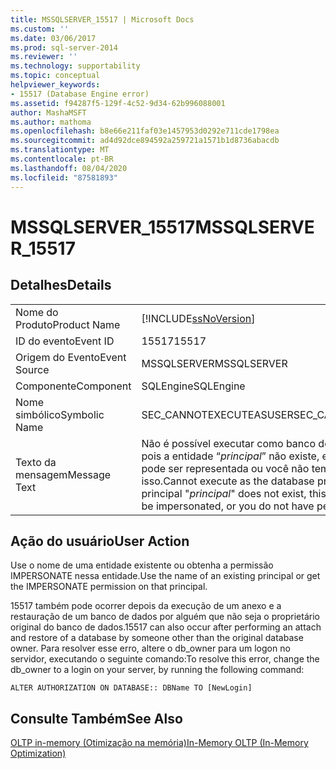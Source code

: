 ```yaml
---
title: MSSQLSERVER_15517 | Microsoft Docs
ms.custom: ''
ms.date: 03/06/2017
ms.prod: sql-server-2014
ms.reviewer: ''
ms.technology: supportability
ms.topic: conceptual
helpviewer_keywords:
- 15517 (Database Engine error)
ms.assetid: f94287f5-129f-4c52-9d34-62b996088001
author: MashaMSFT
ms.author: mathoma
ms.openlocfilehash: b8e66e211faf03e1457953d0292e711cde1798ea
ms.sourcegitcommit: ad4d92dce894592a259721a1571b1d8736abacdb
ms.translationtype: MT
ms.contentlocale: pt-BR
ms.lasthandoff: 08/04/2020
ms.locfileid: "87581893"
---
```

# <a name="mssqlserver_15517"></a><span data-ttu-id="09788-102">MSSQLSERVER_15517</span><span class="sxs-lookup"><span data-stu-id="09788-102">MSSQLSERVER_15517</span></span>
    
## <a name="details"></a><span data-ttu-id="09788-103">Detalhes</span><span class="sxs-lookup"><span data-stu-id="09788-103">Details</span></span>  
  
|||  
|-|-|  
|<span data-ttu-id="09788-104">Nome do Produto</span><span class="sxs-lookup"><span data-stu-id="09788-104">Product Name</span></span>|[!INCLUDE[ssNoVersion](../../includes/ssnoversion-md.md)]|  
|<span data-ttu-id="09788-105">ID do evento</span><span class="sxs-lookup"><span data-stu-id="09788-105">Event ID</span></span>|<span data-ttu-id="09788-106">15517</span><span class="sxs-lookup"><span data-stu-id="09788-106">15517</span></span>|  
|<span data-ttu-id="09788-107">Origem do Evento</span><span class="sxs-lookup"><span data-stu-id="09788-107">Event Source</span></span>|<span data-ttu-id="09788-108">MSSQLSERVER</span><span class="sxs-lookup"><span data-stu-id="09788-108">MSSQLSERVER</span></span>|  
|<span data-ttu-id="09788-109">Componente</span><span class="sxs-lookup"><span data-stu-id="09788-109">Component</span></span>|<span data-ttu-id="09788-110">SQLEngine</span><span class="sxs-lookup"><span data-stu-id="09788-110">SQLEngine</span></span>|  
|<span data-ttu-id="09788-111">Nome simbólico</span><span class="sxs-lookup"><span data-stu-id="09788-111">Symbolic Name</span></span>|<span data-ttu-id="09788-112">SEC_CANNOTEXECUTEASUSER</span><span class="sxs-lookup"><span data-stu-id="09788-112">SEC_CANNOTEXECUTEASUSER</span></span>|  
|<span data-ttu-id="09788-113">Texto da mensagem</span><span class="sxs-lookup"><span data-stu-id="09788-113">Message Text</span></span>|<span data-ttu-id="09788-114">Não é possível executar como banco de dados de entidade, pois a entidade “*principal*” não existe, esse tipo de entidade não pode ser representada ou você não tem permissão para isso.</span><span class="sxs-lookup"><span data-stu-id="09788-114">Cannot execute as the database principal because the principal "*principal*" does not exist, this type of principal cannot be impersonated, or you do not have permission.</span></span>|  
  
## <a name="user-action"></a><span data-ttu-id="09788-115">Ação do usuário</span><span class="sxs-lookup"><span data-stu-id="09788-115">User Action</span></span>  
 <span data-ttu-id="09788-116">Use o nome de uma entidade existente ou obtenha a permissão IMPERSONATE nessa entidade.</span><span class="sxs-lookup"><span data-stu-id="09788-116">Use the name of an existing principal or get the IMPERSONATE permission on that principal.</span></span>  
  
 <span data-ttu-id="09788-117">15517 também pode ocorrer depois da execução de um anexo e a restauração de um banco de dados por alguém que não seja o proprietário original do banco de dados.</span><span class="sxs-lookup"><span data-stu-id="09788-117">15517 can also occur after performing an attach and restore of a database by someone other than the original database owner.</span></span> <span data-ttu-id="09788-118">Para resolver esse erro, altere o db_owner para um logon no servidor, executando o seguinte comando:</span><span class="sxs-lookup"><span data-stu-id="09788-118">To resolve this error, change the db_owner to a login on your server, by running the following command:</span></span>  
  
```  
ALTER AUTHORIZATION ON DATABASE:: DBName TO [NewLogin]  
```  
  
## <a name="see-also"></a><span data-ttu-id="09788-119">Consulte Também</span><span class="sxs-lookup"><span data-stu-id="09788-119">See Also</span></span>  
 [<span data-ttu-id="09788-120">OLTP in-memory &#40;Otimização na memória&#41;</span><span class="sxs-lookup"><span data-stu-id="09788-120">In-Memory OLTP &#40;In-Memory Optimization&#41;</span></span>](../in-memory-oltp/in-memory-oltp-in-memory-optimization.md)  
  
  
